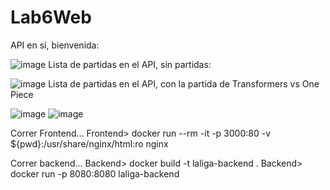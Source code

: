 # Lab6Web

API en sí, bienvenida:

![image](https://github.com/user-attachments/assets/43b3cc0e-568a-4798-abeb-554051b58623)
Lista de partidas en el API, sin partidas:

![image](https://github.com/user-attachments/assets/20eb9659-03bb-40b2-a636-c17e3ddf60e9)
Lista de partidas en el API, con la partida de Transformers vs One Piece

![image](https://github.com/user-attachments/assets/7233f185-9e34-438a-b4ee-4feb7819ffa6)
![image](https://github.com/user-attachments/assets/24e0cd6a-1259-467e-b638-d04f40a9fb16)


Correr Frontend...
Frontend> docker run --rm -it -p 3000:80 -v ${pwd}:/usr/share/nginx/html:ro nginx

Correr backend...
Backend> docker build -t laliga-backend .
Backend> docker run -p 8080:8080 laliga-backend
